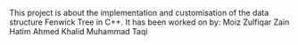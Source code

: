 This project is about the implementation and customisation of the data structure Fenwick Tree in C++.
It has been worked on by:
Moiz Zulfiqar
Zain Hatim
Ahmed Khalid
Muhammad Taqi 
